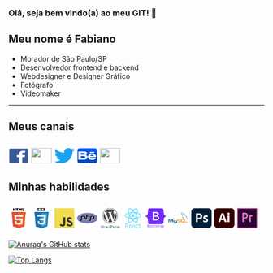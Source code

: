 ### Olá, seja bem vindo(a) ao meu GIT! 👋
## Meu nome é Fabiano
- Morador de São Paulo/SP
- Desenvolvedor frontend e backend
- Webdesigner e Designer Gráfico
- Fotógrafo
- Videomaker
---

## Meus canais
<a href="https://web.facebook.com/fabiano.silvasantos.96/" target="_blank"><img height="30" width="40"  src="https://raw.githubusercontent.com/devicons/devicon/master/icons/facebook/facebook-original.svg"></a>
<a href="https://www.instagram.com/fabianossantos/" target="_blank"><img height="30" width="40"  src="https://www.flaticon.com/svg/vstatic/svg/1409/1409946.svg?token=exp=1615427516~hmac=3562b676a50764b6c8c0da941e10396b"></a>
<a href="https://twitter.com/fabiano_ssantos" target="_blank"><img height="30" width="40"  src="https://raw.githubusercontent.com/devicons/devicon/master/icons/twitter/twitter-original.svg"></a>
<a href="https://www.behance.net/fabianossantos" target="_blank"><img height="30" width="40"  src="https://raw.githubusercontent.com/devicons/devicon/master/icons/behance/behance-original.svg"></a>
<a href="http://fabianofotos.com.br/" target="_blank"><img height="30" width="40"  src="https://www.flaticon.com/svg/vstatic/svg/883/883746.svg?token=exp=1615427693~hmac=23f190517e960d6fbdd8e9bce6102bd3"></a>
---

## Minhas habilidades
<img width="40" src="https://raw.githubusercontent.com/devicons/devicon/master/icons/html5/html5-original-wordmark.svg" /> <img width="40" src="https://raw.githubusercontent.com/devicons/devicon/master/icons/css3/css3-original-wordmark.svg" /> <img width="40" src="https://raw.githubusercontent.com/devicons/devicon/master/icons/javascript/javascript-original.svg" /> <img width="40" src="https://raw.githubusercontent.com/devicons/devicon/master/icons/php/php-original.svg" /> <img width="40" src="https://raw.githubusercontent.com/devicons/devicon/master/icons/wordpress/wordpress-original.svg" /> <img width="40" src="https://raw.githubusercontent.com/devicons/devicon/master/icons/react/react-original-wordmark.svg" /> <img width="40" src="https://raw.githubusercontent.com/devicons/devicon/master/icons/bootstrap/bootstrap-plain-wordmark.svg" /> <img width="40" src="https://raw.githubusercontent.com/devicons/devicon/master/icons/mysql/mysql-original-wordmark.svg" /> <img width="40" src="https://raw.githubusercontent.com/devicons/devicon/master/icons/photoshop/photoshop-plain.svg" /> <img width="40" src="https://raw.githubusercontent.com/devicons/devicon/master/icons/illustrator/illustrator-plain.svg" /> <img width="40" src="https://raw.githubusercontent.com/devicons/devicon/master/icons/premierepro/premierepro-original.svg" />
---

[![Anurag's GitHub stats](https://github-readme-stats.vercel.app/api?username=fabianosantos79&show_icons=true&theme=radical)](https://github.com/fabianosantos79/github-readme-stats)

[![Top Langs](https://github-readme-stats.vercel.app/api/top-langs/?username=fabianosantos79&layout=compact)](https://github.com/fabianosantos79/github-readme-stats)


<!--
**fabianosantos79/fabianosantos79** is a ✨ _special_ ✨ repository because its `README.md` (this file) appears on your GitHub profile.

Here are some ideas to get you started:

- 🔭 I’m currently working on ...
- 🌱 I’m currently learning ...
- 👯 I’m looking to collaborate on ...
- 🤔 I’m looking for help with ...
- 💬 Ask me about ...
- 📫 How to reach me: ...
- 😄 Pronouns: ...
- ⚡ Fun fact: ...
-->
